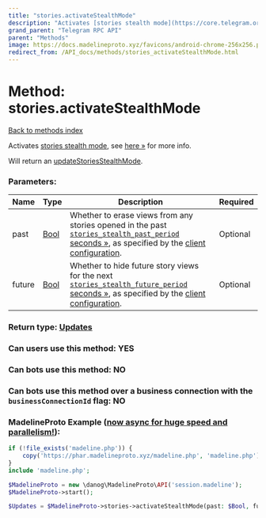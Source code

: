 ```yaml
---
title: "stories.activateStealthMode"
description: "Activates [stories stealth mode](https://core.telegram.org/api/stories#stealth-mode), see [here »](https://core.telegram.org/api/stories#stealth-mode) for more info."
grand_parent: "Telegram RPC API"
parent: "Methods"
image: https://docs.madelineproto.xyz/favicons/android-chrome-256x256.png
redirect_from: /API_docs/methods/stories_activateStealthMode.html
---
```

# Method: stories.activateStealthMode
[Back to methods index](index.html)



Activates [stories stealth mode](https://core.telegram.org/api/stories#stealth-mode), see [here »](https://core.telegram.org/api/stories#stealth-mode) for more info.

Will return an [updateStoriesStealthMode](../constructors/updateStoriesStealthMode.html).

### Parameters:

| Name     |    Type       | Description | Required |
|----------|---------------|-------------|----------|
|past|[Bool](/API_docs/types/Bool.html) | Whether to erase views from any stories opened in the past [`stories_stealth_past_period` seconds »](https://core.telegram.org/api/config#stories-stealth-past-period), as specified by the [client configuration](https://core.telegram.org/api/config#client-configuration). | Optional|
|future|[Bool](/API_docs/types/Bool.html) | Whether to hide future story views for the next [`stories_stealth_future_period` seconds »](https://core.telegram.org/api/config#stories-stealth-future-period), as specified by the [client configuration](https://core.telegram.org/api/config#client-configuration). | Optional|


### Return type: [Updates](/API_docs/types/Updates.html)

### Can users use this method: **YES**


### Can bots use this method: **NO**


### Can bots use this method over a business connection with the `businessConnectionId` flag: **NO**


### MadelineProto Example ([now async for huge speed and parallelism!](https://docs.madelineproto.xyz/docs/ASYNC.html)):


```php
if (!file_exists('madeline.php')) {
    copy('https://phar.madelineproto.xyz/madeline.php', 'madeline.php');
}
include 'madeline.php';

$MadelineProto = new \danog\MadelineProto\API('session.madeline');
$MadelineProto->start();

$Updates = $MadelineProto->stories->activateStealthMode(past: $Bool, future: $Bool, );
```

